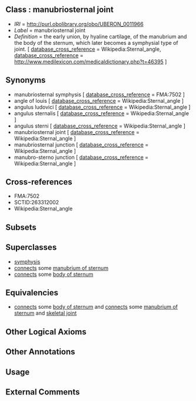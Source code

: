 
## Class : manubriosternal joint

 * *IRI* = http://purl.obolibrary.org/obo/UBERON_0011966
 * *Label* = manubriosternal joint
 * *Definition* = the early union, by hyaline cartilage, of the manubrium and the body of the sternum, which later becomes a symphysial type of joint. [ [database_cross_reference](../../ef/oboInOwl#hasDbXref.md) = Wikipedia:Sternal_angle, [database_cross_reference](../../ef/oboInOwl#hasDbXref.md) = http://www.medilexicon.com/medicaldictionary.php?t=46395 ]

## Synonyms

 * manubriosternal symphysis [ [database_cross_reference](../../ef/oboInOwl#hasDbXref.md) = FMA:7502 ]
 * angle of louis [ [database_cross_reference](../../ef/oboInOwl#hasDbXref.md) = Wikipedia:Sternal_angle ]
 * angulus ludovici [ [database_cross_reference](../../ef/oboInOwl#hasDbXref.md) = Wikipedia:Sternal_angle ]
 * angulus sternalis [ [database_cross_reference](../../ef/oboInOwl#hasDbXref.md) = Wikipedia:Sternal_angle ]
 * angulus sterni [ [database_cross_reference](../../ef/oboInOwl#hasDbXref.md) = Wikipedia:Sternal_angle ]
 * manubriosternal joint [ [database_cross_reference](../../ef/oboInOwl#hasDbXref.md) = Wikipedia:Sternal_angle ]
 * manubriosternal junction [ [database_cross_reference](../../ef/oboInOwl#hasDbXref.md) = Wikipedia:Sternal_angle ]
 * manubro-sterno junction [ [database_cross_reference](../../ef/oboInOwl#hasDbXref.md) = Wikipedia:Sternal_angle ]

## Cross-references

 * FMA:7502
 * SCTID:263312002
 * Wikipedia:Sternal_angle

## Subsets


## Superclasses

 * [symphysis](../../UBERON/16/UBERON_0002216.md)
 * [connects](../../ts/core#connects.md) some [manubrium of sternum](../../UBERON/05/UBERON_0002205.md)
 * [connects](../../ts/core#connects.md) some [body of sternum](../../UBERON/20/UBERON_0006820.md)

## Equivalencies

 * [connects](../../ts/core#connects.md) some [body of sternum](../../UBERON/20/UBERON_0006820.md) and [connects](../../ts/core#connects.md) some [manubrium of sternum](../../UBERON/05/UBERON_0002205.md) and [skeletal joint](../../UBERON/82/UBERON_0000982.md)

## Other Logical Axioms


## Other Annotations


## Usage


## External Comments

